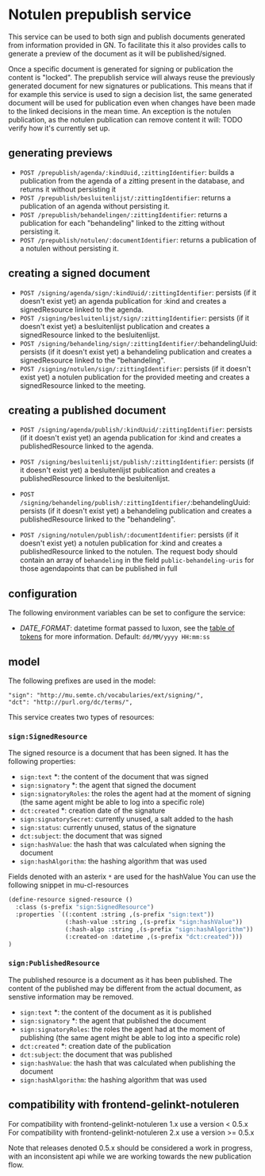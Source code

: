 # Notulen prepublish service
This service can be used to both sign and publish documents generated from information provided in GN. 
To facilitate this it also provides calls to generate a preview of the document as it will be published/signed.

Once a specific document is generated for signing or publication the content is "locked". The prepublish service will always reuse the previously generated document for new signatures or publications. This means that if for example this service is used to sign a decision list, the same generated document will be used for publication even when changes have been made to the linked decisions in the mean time. An exception is the notulen publication, as the notulen publication can remove content it will: TODO verify how it's currently set up.

## generating previews

* `POST /prepublish/agenda/:kindUuid,:zittingIdentifier`: builds a publication from the agenda of a zitting present in the database, and returns it without persisting it
* `POST /prepublish/besluitenlijst/:zittingIdentifier`: returns a publication of an agenda without persisting it.
* `POST /prepublish/behandelingen/:zittingIdentifier`: returns a publication for each "behandeling" linked to the zitting without persisting it.
* `POST /prepublish/notulen/:documentIdentifier`: returns a publication of a notulen without persisting it.

## creating a signed document
* `POST /signing/agenda/sign/:kindUuid/:zittingIdentifier`: persists (if it doesn't exist yet) an agenda publication for :kind and creates a signedResource linked to the agenda.
* `POST /signing/besluitenlijst/sign/:zittingIdentifier`: persists (if it doesn't exist yet) a besluitenlijst publication and creates a signedResource linked to the besluitenlijst.
* `POST /signing/behandeling/sign/:zittingIdentifier/`:behandelingUuid: persists (if it doesn't exist yet) a behandeling publication and creates a signedResource linked to the "behandeling".
* `POST /signing/notulen/sign/:zittingIdentifier`: persists (if it doesn't exist yet) a notulen publication for the provided meeting and creates a signedResource linked to the meeting.

## creating a published document
* `POST /signing/agenda/publish/:kindUuid/:zittingIdentifier`: persists (if it doesn't exist yet) an agenda publication for :kind and creates a publishedResource linked to the agenda.
* `POST /signing/besluitenlijst/publish/:zittingIdentifier`: persists (if it doesn't exist yet) a besluitenlijst publication and creates a publishedResource linked to the besluitenlijst.

* `POST /signing/behandeling/publish/:zittingIdentifier/`:behandelingUuid: persists (if it doesn't exist yet) a behandeling publication and creates a publishedResource linked to the "behandeling".

* `POST /signing/notulen/publish/:documentIdentifier`: persists (if it doesn't exist yet) a notulen publication for :kind and creates a publishedResource linked to the notulen. The request body should contain an array of `behandeling` in the field `public-behandeling-uris` for those agendapoints that can be published in full

## configuration
The following environment variables can be set to configure the service:

  -  *DATE_FORMAT*: datetime format passed to luxon, see the [table of tokens](https://moment.github.io/luxon/docs/manual/formatting.html#table-of-tokens) for more information. Default: `dd/MM/yyyy HH:mm:ss`

## model
The following prefixes are used in the model:
```
"sign": "http://mu.semte.ch/vocabularies/ext/signing/",
"dct": "http://purl.org/dc/terms/",
```
This service creates two types of resources:

### `sign:SignedResource`
The signed resource is a document that has been signed. It has the following properties:
* `sign:text` *: the content of the document that was signed
* `sign:signatory` *: the agent that signed the document
* `sign:signatoryRoles`: the roles the agent had at the moment of signing (the same agent might be able to log into a specific role)
* `dct:created` *: creation date of the signature
* `sign:signatorySecret`: currently unused, a salt added to the hash
* `sign:status`: currently unused, status of the signature
* `dct:subject`: the document that was signed
* `sign:hashValue`: the hash that was calculated when signing the document
* `sign:hashAlgorithm`: the hashing algorithm that was used


Fields denoted with an asterix `*` are used for the hashValue
You can use the following snippet in mu-cl-resources
```lisp
(define-resource signed-resource ()
  :class (s-prefix "sign:SignedResource")
  :properties `((:content :string ,(s-prefix "sign:text"))
                (:hash-value :string ,(s-prefix "sign:hashValue"))
                (:hash-algo :string ,(s-prefix "sign:hashAlgorithm"))
                (:created-on :datetime ,(s-prefix "dct:created")))
)
```
### `sign:PublishedResource`
The published resource is a document as it has been published. The content of the published may be different from the actual document, as senstive information may be removed.

* `sign:text` *: the content of the document as it is published
* `sign:signatory` *: the agent that published the document
* `sign:signatoryRoles`: the roles the agent had at the moment of publishing (the same agent might be able to log into a specific role)
* `dct:created` *: creation date of the publication
* `dct:subject`: the document that was published
* `sign:hashValue`: the hash that was calculated when publishing the document
* `sign:hashAlgorithm`: the hashing algorithm that was used

## compatibility with frontend-gelinkt-notuleren

For compatibility with frontend-gelinkt-notuleren 1.x use a version < 0.5.x
For compatibility with frontend-gelinkt-notuleren 2.x use a version >= 0.5.x

Note that releases denoted 0.5.x should be considered a work in progress, with an inconsistent api while we are working towards the new publication flow.
